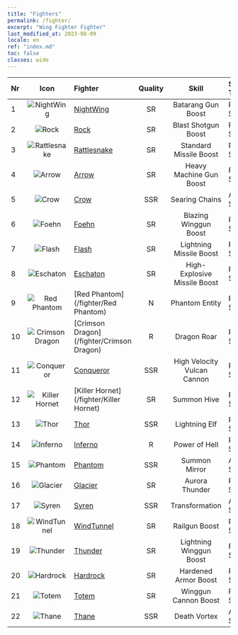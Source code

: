 ```yaml
---
title: "Fighters"
permalink: /fighter/
excerpt: "Wing Fighter Fighter"
last_modified_at: 2023-08-09
locale: en
ref: "index.md"
toc: false
classes: wide
---
```


  |  Nr | Icon | Fighter | Quality |   Skill   | Skill Type | Attack Type |
  |:----|:----:|:----------|:-------:|:---------:|:-----------|:-----------:|
  | 1 | ![NightWing](/images/ship/fj_img11_p.png) | [NightWing](/fighter/NightWing) | SR | Batarang Gun Boost | Passive Skill | ![Physical](/images/common_sx_icon9.png) |
  | 2 | ![Rock](/images/ship/fj_img12_p.png) | [Rock](/fighter/Rock) | SR | Blast Shotgun Boost | Passive Skill | ![Energy](/images/common_sx_icon8.png) |
  | 3 | ![Rattlesnake](/images/ship/fj_img13_p.png) | [Rattlesnake](/fighter/Rattlesnake) | SR | Standard Missile Boost | Passive Skill | ![Physical](/images/common_sx_icon9.png) |
  | 4 | ![Arrow](/images/ship/fj_img14_p.png) | [Arrow](/fighter/Arrow) | SR | Heavy Machine Gun Boost | Passive Skill | ![Energy](/images/common_sx_icon8.png) |
  | 5 | ![Crow](/images/ship/fj_img16_p.png) | [Crow](/fighter/Crow) | SSR | Searing Chains | Active Skill | ![Physical](/images/common_sx_icon9.png) |
  | 6 | ![Foehn](/images/ship/fj_img17_p.png) | [Foehn](/fighter/Foehn) | SR | Blazing Winggun Boost | Passive Skill | ![Energy](/images/common_sx_icon8.png) |
  | 7 | ![Flash](/images/ship/fj_img18_p.png) | [Flash](/fighter/Flash) | SR | Lightning Missile Boost | Passive Skill | ![Physical](/images/common_sx_icon9.png) |
  | 8 | ![Eschaton](/images/ship/fj_img19_p.png) | [Eschaton](/fighter/Eschaton) | SR | High-Explosive Missile Boost | Passive Skill | ![Energy](/images/common_sx_icon8.png) |
  | 9 | ![Red Phantom](/images/ship/fj_img1_p.png) | [Red Phantom](/fighter/Red Phantom) | N | Phantom Entity | Passive Skill | ![Physical](/images/common_sx_icon9.png) |
  | 10 | ![Crimson Dragon](/images/ship/fj_img2_p.png) | [Crimson Dragon](/fighter/Crimson Dragon) | R | Dragon Roar | Passive Skill | ![Energy](/images/common_sx_icon8.png) |
  | 11 | ![Conqueror](/images/ship/fj_img101_p.png) | [Conqueror](/fighter/Conqueror) | SSR | High Velocity Vulcan Cannon | Passive Skill | ![Physical](/images/common_sx_icon9.png) |
  | 12 | ![Killer Hornet](/images/ship/fj_img3_p.png) | [Killer Hornet](/fighter/Killer Hornet) | SR | Summon Hive | Passive Skill | ![Physical](/images/common_sx_icon9.png) |
  | 13 | ![Thor](/images/ship/fj_img102_p.png) | [Thor](/fighter/Thor) | SSR | Lightning Elf | Passive Skill | ![Energy](/images/common_sx_icon8.png) |
  | 14 | ![Inferno](/images/ship/fj_img4_p.png) | [Inferno](/fighter/Inferno) | R | Power of Hell | Passive Skill | ![Energy](/images/common_sx_icon8.png) |
  | 15 | ![Phantom](/images/ship/fj_img5_p.png) | [Phantom](/fighter/Phantom) | SSR | Summon Mirror | Active Skill | ![Physical](/images/common_sx_icon9.png) |
  | 16 | ![Glacier](/images/ship/fj_img6_p.png) | [Glacier](/fighter/Glacier) | SR | Aurora Thunder | Passive Skill | ![Energy](/images/common_sx_icon8.png) |
  | 17 | ![Syren](/images/ship/fj_img7_p.png) | [Syren](/fighter/Syren) | SSR | Transformation | Active Skill | ![Physical](/images/common_sx_icon9.png) |
  | 18 | ![WindTunnel](/images/ship/fj_img8_p.png) | [WindTunnel](/fighter/WindTunnel) | SR | Railgun Boost | Passive Skill | ![Energy](/images/common_sx_icon8.png) |
  | 19 | ![Thunder](/images/ship/fj_img9_p.png) | [Thunder](/fighter/Thunder) | SR | Lightning Winggun Boost | Passive Skill | ![Physical](/images/common_sx_icon9.png) |
  | 20 | ![Hardrock](/images/ship/fj_img20_p.png) | [Hardrock](/fighter/Hardrock) | SR | Hardened Armor Boost | Passive Skill | ![Physical](/images/common_sx_icon9.png) |
  | 21 | ![Totem](/images/ship/fj_img10_p.png) | [Totem](/fighter/Totem) | SR | Winggun Cannon Boost | Passive Skill | ![Energy](/images/common_sx_icon8.png) |
  | 22 | ![Thane](/images/ship/fj_img21_p.png) | [Thane](/fighter/Thane) | SSR | Death Vortex | Active Skill | ![Energy](/images/common_sx_icon8.png) |
